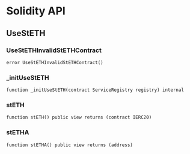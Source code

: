 # Solidity API

## UseStETH

### UseStETHInvalidStETHContract

```solidity
error UseStETHInvalidStETHContract()
```

### _initUseStETH

```solidity
function _initUseStETH(contract ServiceRegistry registry) internal
```

### stETH

```solidity
function stETH() public view returns (contract IERC20)
```

### stETHA

```solidity
function stETHA() public view returns (address)
```

